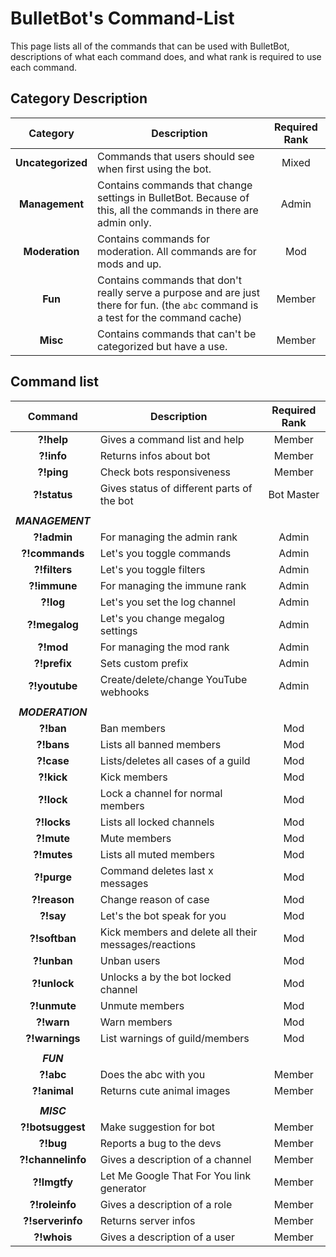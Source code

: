 # BulletBot's Command-List

This page lists all of the commands that can be used with BulletBot, descriptions of what each command does, and what rank is required to use each command.

## Category Description

|     Category      | Description                                                                                                                         | Required Rank |
| :---------------: | ----------------------------------------------------------------------------------------------------------------------------------- | :-----------: |
| **Uncategorized** | Commands that users should see when first using the bot.                                                                            |     Mixed     |
|  **Management**   | Contains commands that change settings in BulletBot. Because of this, all the commands in there are admin only.                     |     Admin     |
|  **Moderation**   | Contains commands for moderation. All commands are for mods and up.                                                                 |      Mod      |
|      **Fun**      | Contains commands that don't really serve a purpose and are just there for fun. (the `abc` command is a test for the command cache) |    Member     |
|     **Misc**      | Contains commands that can't be categorized but have a use.                                                                         |    Member     |

## Command list

|      Command      | Description                                                   | Required Rank |
| :---------------: | ------------------------------------------------------------- | :-----------: |
|    **?!help**     | Gives a command list and help                                 |    Member     |
|    **?!info**     | Returns infos about bot                                       |    Member     |
|    **?!ping**     | Check bots responsiveness                                     |    Member     |
|   **?!status**    | Gives status of different parts of the bot                    |  Bot Master   |
|                   |                                                               |               |
| **_MANAGEMENT_**  |                                                               |               |
|    **?!admin**    | For managing the admin rank                                   |     Admin     |
|  **?!commands**   | Let's you toggle commands                                     |     Admin     |
|   **?!filters**   | Let's you toggle filters                                      |     Admin     |
|   **?!immune**    | For managing the immune rank                                  |     Admin     |
|     **?!log**     | Let's you set the log channel                                 |     Admin     |
|   **?!megalog**   | Let's you change megalog settings                             |     Admin     |
|     **?!mod**     | For managing the mod rank                                     |     Admin     |
|   **?!prefix**    | Sets custom prefix                                            |     Admin     |
|   **?!youtube**   | Create/delete/change YouTube webhooks                         |     Admin     |
|                   |                                                               |               |
| **_MODERATION_**  |                                                               |               |
|     **?!ban**     | Ban members                                                   |      Mod      |
|    **?!bans**     | Lists all banned members                                      |      Mod      |
|    **?!case**     | Lists/deletes all cases of a guild                            |      Mod      |
|    **?!kick**     | Kick members                                                  |      Mod      |
|    **?!lock**     | Lock a channel for normal members                             |      Mod      |
|    **?!locks**    | Lists all locked channels                                     |      Mod      |
|    **?!mute**     | Mute members                                                  |      Mod      |
|    **?!mutes**    | Lists all muted members                                       |      Mod      |
|    **?!purge**    | Command deletes last x messages                               |      Mod      |
|   **?!reason**    | Change reason of case                                         |      Mod      |
|     **?!say**     | Let's the bot speak for you                                   |      Mod      |
|   **?!softban**   | Kick members and delete all their messages/reactions          |      Mod      |
|    **?!unban**    | Unban users                                                   |      Mod      |
|   **?!unlock**    | Unlocks a by the bot locked channel                           |      Mod      |
|   **?!unmute**    | Unmute members                                                |      Mod      |
|    **?!warn**     | Warn members                                                  |      Mod      |
|  **?!warnings**   | List warnings of guild/members                                |      Mod      |
|                   |                                                               |               |
|     **_FUN_**     |                                                               |               |
|     **?!abc**     | Does the abc with you                                         |    Member     |
|   **?!animal**    | Returns cute animal images                                    |    Member     |
|                   |                                                               |               |
|    **_MISC_**     |                                                               |               |
| **?!botsuggest**  | Make suggestion for bot                                       |    Member     |
|     **?!bug**     | Reports a bug to the devs                                     |    Member     |
| **?!channelinfo** | Gives a description of a channel                              |    Member     |
|   **?!lmgtfy**    | Let Me Google That For You link generator                     |    Member     |
|  **?!roleinfo**   | Gives a description of a role                                 |    Member     |
| **?!serverinfo**  | Returns server infos                                          |    Member     |
|    **?!whois**    | Gives a description of a user                                 |    Member     |
